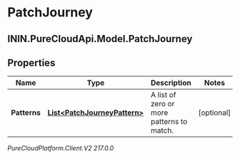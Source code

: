 # PatchJourney

## ININ.PureCloudApi.Model.PatchJourney

## Properties

|Name | Type | Description | Notes|
|------------ | ------------- | ------------- | -------------|
| **Patterns** | [**List&lt;PatchJourneyPattern&gt;**](PatchJourneyPattern) | A list of zero or more patterns to match. | [optional] |



_PureCloudPlatform.Client.V2 217.0.0_
